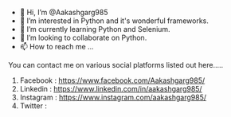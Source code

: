 - 👋 Hi, I’m @Aakashgarg985
- 👀 I’m interested in Python and it's wonderful frameworks.
- 🌱 I’m currently learning Python and Selenium.
- 💞️ I’m looking to collaborate on Python.
- 📫 How to reach me ...

You can contact me on various social platforms listed out here.....
1. Facebook : https://www.facebook.com/Aakashgarg985/
2. Linkedin : https://www.linkedin.com/in/aakashgarg985/
3. Instagram : https://www.instagram.com/aakashgarg985/
4. Twitter : 

<!---
Aakashgarg985/Aakashgarg985 is a ✨ special ✨ repository because its `README.md` (this file) appears on your GitHub profile.
You can click the Preview link to take a look at your changes.
--->
